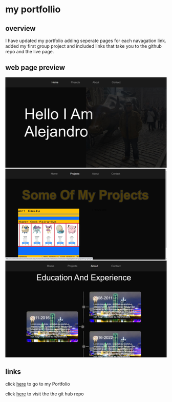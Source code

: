# my portfollio 

## overview

I have updated my portfolio adding seperate pages for each navagation link. added my first group project and included links that take you to the github repo and the live page. 

## web page preview 

 ![portfoliopreview](./assets/images/Screenshot%20(25).jpg)
 ![portfoliopreview](./assets/images/Screenshot%20(26).jpg)
 ![portfoliopreview](./assets/images/Screenshot%20(28).jpg)
 

 ## links 

click [here](https://alexwsalazar.github.io/portfolio-html/#) to go to my Portfolio 

click [here](https://github.com/alexwsalazar/portfolio-html) to visit the the git hub repo
